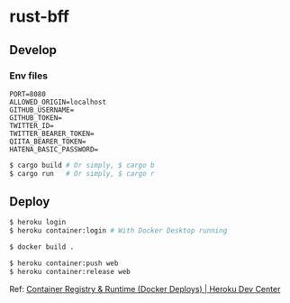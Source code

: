 # rust-bff

## Develop

### Env files

```
PORT=8080
ALLOWED_ORIGIN=localhost
GITHUB_USERNAME=
GITHUB_TOKEN=
TWITTER_ID=
TWITTER_BEARER_TOKEN=
QIITA_BEARER_TOKEN=
HATENA_BASIC_PASSWORD=
```

```sh
$ cargo build # Or simply, $ cargo b
$ cargo run   # Or simply, $ cargo r
```

## Deploy

```sh
$ heroku login
$ heroku container:login # With Docker Desktop running

$ docker build .

$ heroku container:push web
$ heroku container:release web
```

Ref: [Container Registry & Runtime (Docker Deploys) | Heroku Dev Center](https://devcenter.heroku.com/articles/container-registry-and-runtime)

